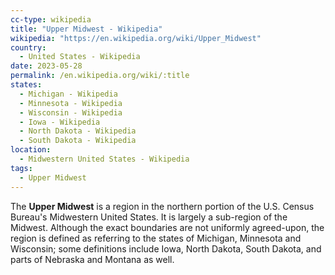 ```yaml
---
cc-type: wikipedia
title: "Upper Midwest - Wikipedia"
wikipedia: "https://en.wikipedia.org/wiki/Upper_Midwest"
country:
  - United States - Wikipedia
date: 2023-05-28
permalink: /en.wikipedia.org/wiki/:title
states:
  - Michigan - Wikipedia
  - Minnesota - Wikipedia
  - Wisconsin - Wikipedia
  - Iowa - Wikipedia
  - North Dakota - Wikipedia
  - South Dakota - Wikipedia
location:
  - Midwestern United States - Wikipedia
tags:
  - Upper Midwest
---
```

The **Upper Midwest** is a region in the northern portion of the U.S. Census Bureau's Midwestern United States. It is largely a sub-region of the Midwest. Although the exact boundaries are not uniformly agreed-upon, the region is defined as referring to the states of Michigan, Minnesota and Wisconsin; some definitions include Iowa, North Dakota, South Dakota, and parts of Nebraska and Montana as well.
